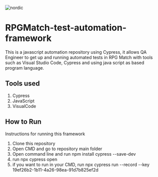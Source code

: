 ![nordic](NordicGlobal-AutomationFramework/Documents/nordiclogo.png)

# RPGMatch-test-automation-framework

This is a javascript automation repository using Cypress, it allows QA Engineer to get up and running automated tests in RPG Match with tools such as Visual Studio Code, Cypress and using java script as based program language.

## Tools used
1. Cypress
1. JavaScript 
1. VisualCode

## How to Run

Instructions for running this framework

1. Clone this repository
2. Open CMD and go to repository main folder
3. Open command line and run npm install cypress --save-dev
4. run npx cypress open
5. if you want to run in your CMD, run npx cypress run --record --key 19ef26b2-1b11-4a26-98ea-91d7b825ef2d

